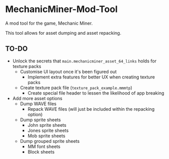 # MechanicMiner-Mod-Tool
A mod tool for the game, Mechanic Miner.

This tool allows for asset dumping and asset repacking.

## TO-DO
* Unlock the secrets that `main.mechanicminer_asset_64_links` holds for texture packs
  * Customise UI layout once it's been figured out
    * Implement extra features for better UX when creating texture packs
  * Create texture pack file (`texture_pack_example.mmmtp`)
    * Create special file header to lessen the likelihood of app breaking
* Add more asset options
  * Dump WAVE files
    * Repack WAVE files (will just be included within the repacking option)
  * Dump sprite sheets
    * John sprite sheets
    * Jones sprite sheets
    * Mob sprite sheets
  * Dump grouped sprite sheets
    * MM font sheets
    * Block sheets
